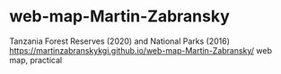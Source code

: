 # web-map-Martin-Zabransky
Tanzania Forest Reserves (2020) and National Parks (2016)
https://martinzabranskykgi.github.io/web-map-Martin-Zabransky/
web map, practical
